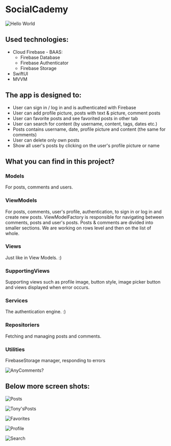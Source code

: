 # SocialCademy
![Hello World](https://github.com/MrGerlach/Content/blob/main/SocialCademy/HelloWorld.png?raw=true)
## Used technologies:
- Cloud Firebase - BAAS:
    - Firebase Database
    - Firebase Authenticator
    - Firebase Storage
- SwiftUI
- MVVM

## The app is designed to:
- User can sign in / log in and is authenticated with Firebase
- User can add profile picture, posts with text & picture, comment posts
- User can favorite posts and see favorited posts in other tab
- User can search for content (by username, content, tags, dates etc.)
- Posts contains username, date, profile picture and content (the same for comments)
- User can delete only own posts
- Show all user's posts by clicking on the user's profile picture or name


## What you can find in this project? 

### **Models**
For posts, comments and users.

### **ViewModels**
For posts, comments, user's profile, authentication, to sign in or log in and create new posts.
ViewModelFactory is responsible for navigating between comments, posts and user's posts.
Posts & comments are divided into smaller sections. We are working on rows level and then on the list of whole.

### **Views**
Just like in View Models. :)

### **SupportingViews**
Supporting views such as profile image, button style, image picker button and views displayed when error occurs.

### **Services**
The authentication engine. :)

### **Repositoriers**
Fetching and managing posts and comments.

### **Utilities**
FirebaseStorage manager, responding to errors 

![AnyComments?](https://github.com/MrGerlach/Content/blob/main/SocialCademy/AnyComments.png?raw=true)

## Below more screen shots: 

![Posts](https://github.com/MrGerlach/Content/blob/main/SocialCademy/Posts.png?raw=true)


![Tony'sPosts](https://github.com/MrGerlach/Content/blob/main/SocialCademy/TonysPosts.png?raw=true)


![Favorites](https://github.com/MrGerlach/Content/blob/main/SocialCademy/Favorites.png?raw=true)


![Profile](https://github.com/MrGerlach/Content/blob/main/SocialCademy/ProfilePic.png?raw=true)


![Search](https://github.com/MrGerlach/Content/blob/main/SocialCademy/SearchTor.png?raw=true)
